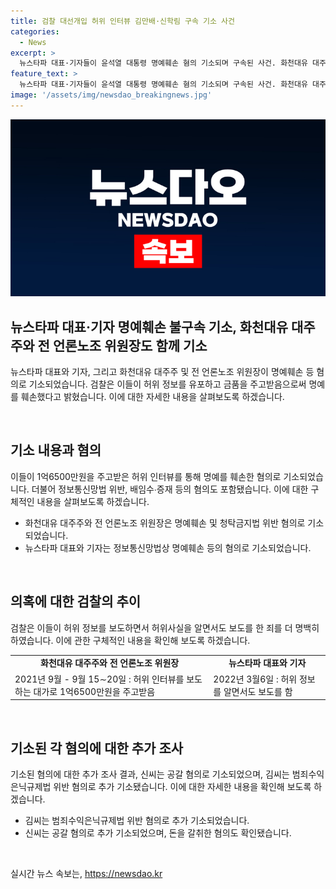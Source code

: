 ```yaml
---
title: 검찰 대선개입 허위 인터뷰 김만배·신학림 구속 기소 사건
categories:
  - News
excerpt: >
  뉴스타파 대표·기자들이 윤석열 대통령 명예훼손 혐의 기소되며 구속된 사건. 화천대유 대주주 김씨와 신학림 전 언론노조 위원장과의 관련성과 함께, 뉴스타파 대표와 기자도 공범으로 재판에 넘겨졌다. 검찰은 2021년 9월 뉴스타파와 뉴스버스, 경향신문 등 언론사에 대해 윤석열 후보를 향한 허위사실을 보도한 혐의를 입증하고 있다. 계속된 수사로 뉴스타파 대표와 기자 역시 명예훼손 혐의로 기소되었으며, 신씨에게는 허위 인터뷰 의혹과 별도로 공갈 혐의가 추가된 것으로 전해졌다.
feature_text: >
  뉴스타파 대표·기자들이 윤석열 대통령 명예훼손 혐의 기소되며 구속된 사건. 화천대유 대주주 김씨와 신학림 전 언론노조 위원장과의 관련성과 함께, 뉴스타파 대표와 기자도 공범으로 재판에 넘겨졌다. 검찰은 2021년 9월 뉴스타파와 뉴스버스, 경향신문 등 언론사에 대해 윤석열 후보를 향한 허위사실을 보도한 혐의를 입증하고 있다. 계속된 수사로 뉴스타파 대표와 기자 역시 명예훼손 혐의로 기소되었으며, 신씨에게는 허위 인터뷰 의혹과 별도로 공갈 혐의가 추가된 것으로 전해졌다.
image: '/assets/img/newsdao_breakingnews.jpg'
---
```


<p><img src="/assets/img/newsdao_breakingnews.jpg" alt="firstkoreanews 속보" /></p>

<h2 data-ke-size="size26">뉴스타파 대표·기자 명예훼손 불구속 기소, 화천대유 대주주와 전 언론노조 위원장도 함께 기소</h2>

<p>뉴스타파 대표와 기자, 그리고 화천대유 대주주 및 전 언론노조 위원장이 명예훼손 등 혐의로 기소되었습니다. 검찰은 이들이 허위 정보를 유포하고 금품을 주고받음으로써 명예를 훼손했다고 밝혔습니다. 이에 대한 자세한 내용을 살펴보도록 하겠습니다.</p>

<p data-ke-size="size16">&nbsp;</p>

<h2 data-ke-size="size24">기소 내용과 혐의</h2>

<p>이들이 1억6500만원을 주고받은 허위 인터뷰를 통해 명예를 훼손한 혐의로 기소되었습니다. 더불어 정보통신망법 위반, 배임수∙증재 등의 혐의도 포함됐습니다. 이에 대한 구체적인 내용을 살펴보도록 하겠습니다.</p>

<ul>
  <li>화천대유 대주주와 전 언론노조 위원장은 명예훼손 및 청탁금지법 위반 혐의로 기소되었습니다.</li>
  <li>뉴스타파 대표와 기자는 정보통신망법상 명예훼손 등의 혐의로 기소되었습니다.</li>
</ul>

<p data-ke-size="size16">&nbsp;</p>

<h2 data-ke-size="size24">의혹에 대한 검찰의 추이</h2>

<p>검찰은 이들이 허위 정보를 보도하면서 허위사실을 알면서도 보도를 한 죄를 더 명백히 하였습니다. 이에 관한 구체적인 내용을 확인해 보도록 하겠습니다.</p>

<table>
  <tr>
    <td style="text-align: center; height: 17px;"><b>화천대유 대주주와 전 언론노조 위원장</b></td>
    <td style="text-align: center; height: 17px;"><b>뉴스타파 대표와 기자</b></td>
  </tr>
  <tr>
    <td>2021년 9월 - 9월 15∼20일 : 허위 인터뷰를 보도하는 대가로 1억6500만원을 주고받음</td>
    <td>2022년 3월6일 : 허위 정보를 알면서도 보도를 함</td>
  </tr>
</table>

<p data-ke-size="size16">&nbsp;</p>

<h2 data-ke-size="size24">기소된 각 혐의에 대한 추가 조사</h2>

<p>기소된 혐의에 대한 추가 조사 결과, 신씨는 공갈 혐의로 기소되었으며, 김씨는 범죄수익은닉규제법 위반 혐의로 추가 기소됐습니다. 이에 대한 자세한 내용을 확인해 보도록 하겠습니다.</p>

<ul>
  <li>김씨는 범죄수익은닉규제법 위반 혐의로 추가 기소되었습니다.</li>
  <li>신씨는 공갈 혐의로 추가 기소되었으며, 돈을 갈취한 혐의도 확인됐습니다.</li>
</ul>

<p data-ke-size="size16">&nbsp;</p>
실시간 뉴스 속보는, <a href="https://newsdao.kr" rel="dofollow">https://newsdao.kr</a>


